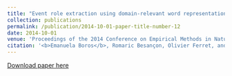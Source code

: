 ```yaml
---
title: "Event role extraction using domain-relevant word representations"
collection: publications
permalink: /publication/2014-10-01-paper-title-number-12
date: 2014-10-01
venue: 'Proceedings of the 2014 Conference on Empirical Methods in Natural Language Processing (EMNLP)'
citation: '<b>Emanuela Boros</b>, Romaric Besançon, Olivier Ferret, and Brigitte Grau. <i>Event role extraction using domain-relevant word representations</i>. In Proceedings of the 2014 Conference on Empirical Methods in Natural Language Processing (EMNLP), pp. 1852-1857.  October 26–28, 2014. Doha, Qatar.'
---
```


[Download paper here](https://aclanthology.org/D14-1199.pdf)



